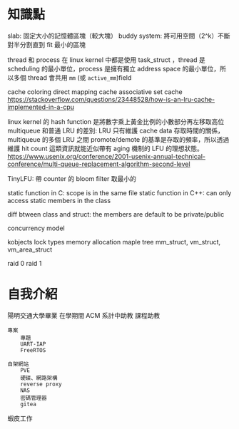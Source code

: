 # 知識點

slab: 固定大小的記憶體區塊（較大塊）
buddy system: 將可用空間（2^k）不斷對半分割直到 fit 最小的區塊

thread 和 process 在 linux kernel 中都是使用 task_struct ，thread 是 scheduling 的最小單位，process 是擁有獨立 address space 的最小單位，所以多個 thread 會共用 `mm` (或 `active_mm`)field

cache coloring
direct mapping cache
associative set cache
https://stackoverflow.com/questions/23448528/how-is-an-lru-cache-implemented-in-a-cpu

linux kernel 的 hash function 是將數字乘上黃金比例的小數部分再左移取高位
multiqueue 和普通 LRU 的差別: LRU 只有維護 cache data 存取時間的關係，multiqueue 的多個 LRU 之間 promote/demote 的基準是存取的頻率，所以透過維護 hit count 這類資訊就能近似帶有 aging 機制的 LFU 的理想狀態。
https://www.usenix.org/conference/2001-usenix-annual-technical-conference/multi-queue-replacement-algorithm-second-level

TinyLFU: 帶 counter 的 bloom filter 取最小的

static function in C: scope is in the same file
static function in C++: can only access static members in the class

diff btween class and struct: the members are default to be private/public

concurrency model

kobjects
lock types
memory allocation
maple tree
mm_struct, vm_struct, vm_area_struct

raid 0
raid 1

# 自我介紹

陽明交通大學畢業
    在學期間
        ACM
        系計中助教
        課程助教

    專案
        專題
        UART-IAP
        FreeRTOS

    自架網站
        PVE
        硬碟、網路架構
        reverse proxy
        NAS
        密碼管理器
        gitea
蝦皮工作